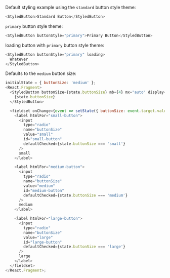 Default styling example using the `standard` button style theme:

```js
<StyledButton>Standard Button</StyledButton>
```

`primary` button style theme:

```js
<StyledButton buttonStyle="primary">Primary Button</StyledButton>
```

loading button with `primary` button style theme:

```js
<StyledButton buttonStyle="primary" loading>
  Whatever
</StyledButton>
```

Defaults to the `medium` button size:

```js
initialState = { buttonSize: 'medium' };
<React.Fragment>
  <StyledButton buttonSize={state.buttonSize} mb={4} mx="auto" display="block">
    {state.buttonSize}
  </StyledButton>

  <fieldset onChange={event => setState({ buttonSize: event.target.value })}>
    <label htmlFor="small-button">
      <input
        type="radio"
        name="buttonSize"
        value="small"
        id="small-button"
        defaultChecked={state.buttonSize === 'small'}
      />
      small
    </label>

    <label htmlFor="medium-button">
      <input
        type="radio"
        name="buttonSize"
        value="medium"
        id="medium-button"
        defaultChecked={state.buttonSize === 'medium'}
      />
      medium
    </label>

    <label htmlFor="large-button">
      <input
        type="radio"
        name="buttonSize"
        value="large"
        id="large-button"
        defaultChecked={state.buttonSize === 'large'}
      />
      large
    </label>
  </fieldset>
</React.Fragment>;
```
